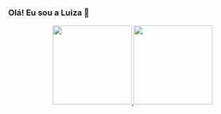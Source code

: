 ###     Olá! Eu sou a Luiza 👋
<div align="center">
  <a href="https://github.com/luizaonorio">
  <img height="160em" src="https://github-readme-stats.vercel.app/api?username=luizaonorio&show_icons=true&theme=dracula&include_all_commits=true&count_private=true"/>
  <img height="160em" src="https://github-readme-stats.vercel.app/api/top-langs/?username=luizaonorio&layout=compact&langs_count=7&theme=dracula"/>
</div>
